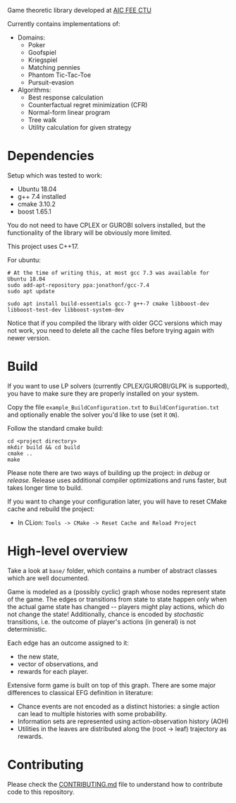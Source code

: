 Game theoretic library developed at [AIC FEE CTU](http://aic.fel.cvut.cz/)

Currently contains implementations of:

- Domains:
    - Poker
    - Goofspiel
    - Kriegspiel
    - Matching pennies
    - Phantom Tic-Tac-Toe
    - Pursuit-evasion
- Algorithms:
    - Best response calculation
    - Counterfactual regret minimization (CFR)
    - Normal-form linear program
    - Tree walk
    - Utility calculation for given strategy

# Dependencies

Setup which was tested to work:

- Ubuntu 18.04
- g++ 7.4 installed
- cmake 3.10.2
- boost 1.65.1

You do not need to have CPLEX or GUROBI solvers installed, but the functionality of the library will be obviously more limited.

This project uses C++17. 

For ubuntu:

    # At the time of writing this, at most gcc 7.3 was available for Ubuntu 18.04  
    sudo add-apt-repository ppa:jonathonf/gcc-7.4
    sudo apt update
    
    sudo apt install build-essentials gcc-7 g++-7 cmake libboost-dev libboost-test-dev libboost-system-dev 

Notice that if you compiled the library with older GCC versions which may not work, you need to delete all the cache files before trying again with newer version.

# Build

If you want to use LP solvers (currently CPLEX/GUROBI/GLPK is supported), you have to make sure they are properly installed on your system.

Copy the file `example_BuildConfiguration.txt` to `BuildConfiguration.txt` and optionally enable the solver you'd like to use (set it `ON`). 

Follow the standard cmake build:

```
cd <project directory>
mkdir build && cd build
cmake ..
make
```

Please note there are two ways of building up the project: in _debug_ or _release_. Release uses additional compiler optimizations and runs faster, but takes longer time to build.

If you want to change your configuration later, you will have to reset CMake cache and rebuild the project:
- In CLion: `Tools -> CMake -> Reset Cache and Reload Project`

# High-level overview

Take a look at `base/` folder, which contains a number of abstract classes which are well documented. 

Game is modeled as a (possibly cyclic) graph whose nodes represent state of the game. The edges or transitions from state to state happen only when the actual game state has changed -- players might play actions, which do not change the state! Additionally, chance is encoded by *stochastic* transitions, i.e. the outcome of player's actions (in general) is not deterministic. 

Each edge has an outcome assigned to it: 
- the new state,
- vector of observations, and
- rewards for each player.

Extensive form game is built on top of this graph. There are some major differences to classical EFG definition in literature:
- Chance events are not encoded as a distinct histories: a single action can lead to multiple histories with some probability.
- Information sets are represented using action-observation history (AOH)
- Utilities in the leaves are distributed along the (root -> leaf) trajectory as rewards.

# Contributing

Please check the [CONTRIBUTING.md](CONTRIBUTING.md) file to understand how to contribute code to this repository. 
